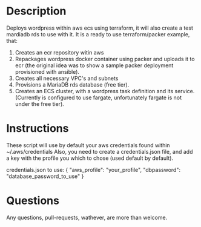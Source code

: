 Description
===========

Deploys wordpress within aws ecs using terraform, it will also create a test mardiadb rds to use with it.
It is a ready to use terraform/packer example, that:

1. Creates an ecr repository witin aws
2. Repackages wordpress docker container using packer and uploads it to ecr (the original idea was to show a sample packer deployment provisioned with ansible).
3. Creates all necessary VPC's and subnets
4. Provisions a MariaDB rds database (free tier).
5. Creates an ECS cluster, with a wordpress task definition and its service. (Currently is configured to use fargate, unfortunately fargate is not under the free tier).


Instructions
============

These script will use by default your aws credentials found within ~/.aws/credentials
Also, you need to create a credentials.json file, and add a key with the profile you which to chose (used default by default).

credentials.json to use:
{
  "aws_profile": "your_profile",
  "dbpassword": "database_password_to_use"
}

Questions
=========
Any questions, pull-requests, wathever, are more than welcome.


